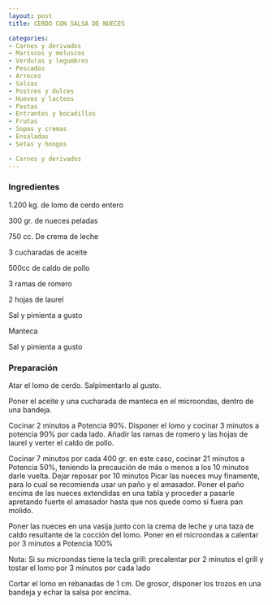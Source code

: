```yaml
---
layout: post
title: CERDO CON SALSA DE NUECES

categories:
- Carnes y derivados
- Mariscos y moluscos
- Verduras y legumbres
- Pescados
- Arroces
- Salsas
- Postres y dulces
- Huevos y lacteos
- Pastas
- Entrantes y bocadillos
- Frutas
- Sopas y cremas
- Ensaladas
- Setas y hongos

- Carnes y derivados
---
```

<h3>Ingredientes</h3>

1.200 kg. de lomo de cerdo entero

300 gr. de nueces peladas

750 cc. De crema de leche

3 cucharadas de aceite

500cc de caldo de pollo

3 ramas de romero

2 hojas de laurel

Sal y pimienta a gusto

Manteca

Sal y pimienta a gusto

<h3>Preparación</h3>

Atar el lomo de cerdo. Salpimentarlo al gusto.

Poner el aceite y una cucharada de manteca en el microondas, dentro de una bandeja.

Cocinar 2 minutos a Potencia 90%. Disponer el lomo y cocinar 3 minutos a potencia 90% por cada lado. Añadir las ramas de romero y las hojas de laurel y verter el caldo de pollo.

Cocinar 7 minutos por cada 400 gr. en este caso, cocinar 21 minutos a Potencia 50%, teniendo la precaución de más o menos a los 10 minutos darle vuelta. Dejar reposar por 10 minutos Picar las nueces muy finamente, para lo cual se recomienda usar un paño y el amasador. Poner el paño encima de las nueces extendidas en una tabla y proceder a pasarle apretando fuerte el amasador hasta que nos quede como si fuera pan molido.

Poner las nueces en una vasija junto con la crema de leche y una taza de caldo resultante de la cocción del lomo. Poner en el microondas a calentar por 3 minutos a Potencia 100%

Nota: Si su microondas tiene la tecla grill: precalentar por 2 minutos el grill y tostar el lomo por 3 minutos por cada lado

Cortar el lomo en rebanadas de 1 cm. De grosor, disponer los trozos en una bandeja y echar la salsa por encima.

